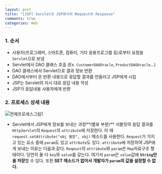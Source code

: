 ```yaml
---
layout: post
title: "[JSP] Servlet과 JSP에서의 Request와 Response"
comments: true
categories: Web
---
```


### 1. 순서

- 사용자(프로그래머, 스마트폰, 컴퓨터, 기타 응용프로그램 등)로부터 요청을 `Servlet`으로 보냄
- Servlet에서 DAO 클래스 호출 (Ex. `CustomerDAOOracle`, `ProductDAOOracle`...)
- DAO 클래스에서 Servlet으로 결과 정보 반환
- DAO에서부터 온 반환 내용으로 응답할 결과를 만들라고 JSP에게 시킴
- JSP는 Servlet의 지시 대로 응답 내용 작성
- JSP가 응답내용 사용자에게 반환

### 2. 프로세스 상세 내용

![전체프로세스그림1](http://nokbeondev.github.io/img/JSP_WholeProcess1.JPG)

- Servlet에서 JSP에게 정보를 보내는 과정**(별표 부분)**
서블릿의 응답 결과를 `HttpServlet`의 `Request`의 `attribute`에 저장한다. 이 때 `request.setAttribute("obj 별칭", obj)` 메소드를 사용한다. `Request`가 가지고 있는 요소 중에 `param`도 있고 `attrbute`도 있다. `attribute`에 저장하여 JSP에게 보내는 이유는 다음과 같다.
`Reqeust`의 `attribute`와 `param`은 `Map`자료구조 형태이다. 당연히 둘 다 `key`와 `value`를 갖는다. 여기서 `param`은 `value`값에 **`String`만을 저장**할 수 있다. 또한 **SET 메소드가 없어서 개발자가 `param`의 값을 설정할 수 없다.**